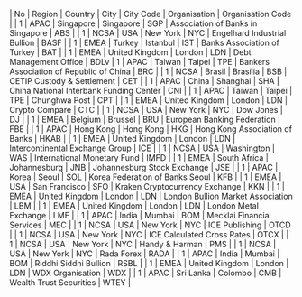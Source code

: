 | No | Region | Country | City | City Code | Organisation | Organisation Code |
| 1 | APAC | Singapore | Singapore | SGP | Association of Banks in Singapore | ABS |
| 1 | NCSA | USA | New York | NYC | Engelhard Industrial Bullion | BASF |
| 1 | EMEA | Turkey | Istanbul | IST | Banks Association of Turkey | BAT |
| 1 | EMEA | United Kingdom | London | LDN | Debt Management Office | BDLv
| 1 | APAC | Taiwan | Taipei | TPE | Bankers Association of Republic of China | BRC |
| 1 | NCSA | Brasil | Brasília | BSB | CETIP Custody & Settlement | CET |
| 1 | APAC | China | Shanghai | SHA | China National Interbank Funding Center | CNI |
| 1 | APAC | Taiwan | Taipei | TPE | Chunghwa Post | CPT |
| 1 | EMEA | United Kingdom | London | LDN | Crypto Compare | CTC |
| 1 | NCSA | USA | New York | NYC | Dow Jones | DJ |
| 1 | EMEA | Belgium | Brussel | BRU | European Banking Federation | FBE |
| 1 | APAC | Hong Kong | Hong Kong | HKG | Hong Kong Association of Banks | HKAB |
| 1 | EMEA | United Kingdom | London | LDN | Intercontinental Exchange Group | ICE |
| 1 | NCSA | USA | Washington | WAS | International Monetary Fund | IMFD |
| 1 | EMEA | South Africa | Johannesburg | JNB | Johannesburg Stock Exchange | JSE |
| 1 | APAC | Korea | Seoul | SOL | Korea Federation of Banks Seoul | KFB |
| 1 | EMEA | USA | San Francisco | SFO | Kraken Cryptocurrency Exchange  | KKN |
| 1 | EMEA | United Kingdom | London | LDN | London Bullion Market Association | LBM |
| 1 | EMEA | United Kingdom | London | LDN | London Metal Exchange | LME |
| 1 | APAC | India | Mumbai | BOM | Mecklai Financial Services | MEC |
| 1 | NCSA | USA | New York | NYC | ICE Publishing | OTCD |
| 1 | NCSA | USA | New York | NYC | ICE Calculated Cross Rates | OTCX |
| 1 | NCSA | USA | New York | NYC | Handy & Harman | PMS |
| 1 | NCSA | USA | New York | NYC | Rada Forex | RADA |
| 1 | APAC | India | Mumbai | BOM | Riddhi Siddhi Bullion | RSBL |
| 1 | EMEA | United Kingdom | London | LDN | WDX Organisation | WDX |
| 1 | APAC | Sri Lanka | Colombo | CMB | Wealth Trust Securities | WTEY |
